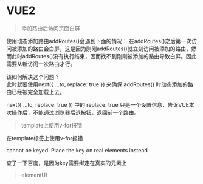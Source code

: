 # VUE2

>添加路由后访问页面白屏

使用动态添加路由addRoutes()会遇到下面的情况：
在addRoutes()之后第一次访问被添加的路由会白屏，这是因为刚刚addRoutes()就立刻访问被添加的路由，然而此时addRoutes()没有执行结束，因而找不到刚刚被添加的路由导致白屏。因此需要从新访问一次路由才行。<br>

该如何解决这个问题 ?<br>
此时就要使用next({ ...to, replace: true }) 来确保 addRoutes() 时动态添加的路由已经被完全加载上去。<br>

 next({ ...to, replace: true }) 中的 replace: true 只是一个设置信息，告诉VUE本次操作后，不能通过浏览器后退按钮，返回前一个路由。

 >template上使用v-for报错

 
在template标签上使用v-for报错

cannot be keyed. Place the key on real elements instead

查了一下百度，是因为key需要绑定在真实的元素上

>elementUI
